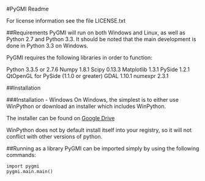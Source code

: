 #PyGMI Readme

For license information see the file LICENSE.txt

##Requirements
PyGMI will run on both Windows and Linux, as well as Python 2.7 and Python 3.3. 
It should be noted that the main development is done in Python 3.3 on Windows.

PyGMI requires the following libraries in order to function:

Python 3.3.5 or 2.7.6
Numpy 1.8.1
Scipy 0.13.3
Matplotlib 1.3.1
PySide 1.2.1
QtOpenGL for PySide (1.1.0 or greater)
GDAL 1.10.1
numexpr 2.3.1

##Installation

###Installation - Windows
On Windows, the simplest is to either use WinPython or download an installer which includes WinPython.

The installer can be found on [Google Drive](https://209f493642c7e79b2a878320662bfff73a2946cf.googledrive.com/host/0B6BP_95afhWzN01tZzh5VG1aNk0/)

WinPython does not by default install itself into your registry, so it will not conflict with other versions of python.

##Running as a library
PyGMI can be imported simply by using the following commands:
	
	import pygmi
	pygmi.main.main()
